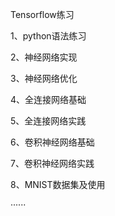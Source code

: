 Tensorflow练习

1、python语法练习

2、神经网络实现

3、神经网络优化

4、全连接网络基础

5、全连接网络实践

6、卷积神经网络基础

7、卷积神经网络实践

8、MNIST数据集及使用

······





